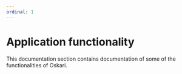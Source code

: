 ```yaml
---
ordinal: 1
---
```


# Application functionality

This documentation section contains documentation of some of the functionalities of Oskari.
